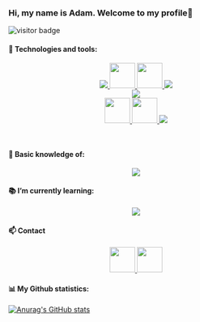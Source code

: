 ### Hi, my name is Adam. Welcome to my profile👋
![visitor badge](https://visitor-badge.glitch.me/badge?page_id=AdamixD.AdamixD)


#### 🔭 Technologies and tools:

<p align="center">
  <a href="#">
    <img src="https://skillicons.dev/icons?i=py" />
    <img src='https://cdn.jsdelivr.net/gh/devicons/devicon/icons/numpy/numpy-original.svg' height=50 width=50>
    <img src='https://cdn.jsdelivr.net/gh/devicons/devicon/icons/pandas/pandas-original-wordmark.svg' height=50 width=50>
    <img src="https://skillicons.dev/icons?i=tensorflow&perline=4"/>
    <br>
    <img src="https://skillicons.dev/icons?i=java,spring,mysql,postman">
    <br>
    <img src='https://cdn.jsdelivr.net/gh/devicons/devicon/icons/jupyter/jupyter-original-wordmark.svg' height=50 width=50>
    <img src='https://cdn.jsdelivr.net/gh/devicons/devicon/icons/jetbrains/jetbrains-original.svg' height=50 width=50>
    <img src="https://skillicons.dev/icons?i=vscode,matlab" />
  </a>
</p></br>

#### 📕 Basic knowledge of:

<p align="center">
  <a href="#">
    <img src="https://skillicons.dev/icons?i=r,js,react,ros,git&perline=5" />
  </a>
</p>

#### 📚 I’m currently learning:

<p align="center">
  <a href="#">
    <img src="https://skillicons.dev/icons?i=docker,kubernetes&perline=4" />
  </a>
</p>

#### 📫 Contact

<p align="center">
  <a href="https://www.linkedin.com/in/adam-dąbkowski-2692a1218/">
    <img src='https://cdn.jsdelivr.net/gh/devicons/devicon/icons/linkedin/linkedin-original.svg' height=50 width=50>
  </a>
  <a href="mailto:adamdobrus@gmail.com">
    <img src="https://cdn.iconscout.com/icon/free/png-256/gmail-2981844-2476484.png" height=50 width=50>
  </a>
</p>


#### 📊 My Github statistics:

[![Anurag's GitHub stats](https://github-readme-stats.vercel.app/api?username=AdamixD)](https://github.com/anuraghazra/github-readme-stats)

